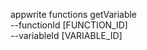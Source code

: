 appwrite functions getVariable \
        --functionId [FUNCTION_ID] \
        --variableId [VARIABLE_ID]
